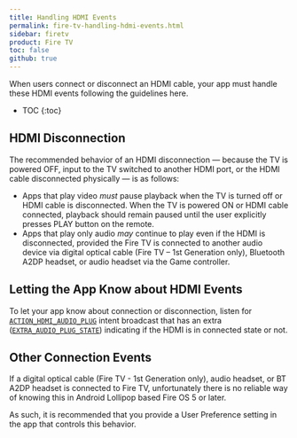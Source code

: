 ```yaml
---
title: Handling HDMI Events
permalink: fire-tv-handling-hdmi-events.html
sidebar: firetv
product: Fire TV
toc: false
github: true
---
```


When users connect or disconnect an HDMI cable, your app must handle these HDMI events following the guidelines here.

* TOC
{:toc}

## HDMI Disconnection

The recommended behavior of an HDMI disconnection &mdash; because the TV is powered OFF, input to the TV switched to another HDMI port, or the HDMI cable disconnected physically &mdash; is as follows:

*  Apps that play video *must* pause playback when the TV is turned off or HDMI cable is disconnected. When the TV is powered ON or HDMI cable connected, playback should remain paused until the user explicitly presses PLAY button on the remote.
*  Apps that play only audio *may* continue to play even if the HDMI is disconnected, provided the Fire TV is connected to another audio device via digital optical cable (Fire TV &ndash; 1st Generation only), Bluetooth A2DP headset, or audio headset via the Game controller.
 
## Letting the App Know about HDMI Events

To let your app know about connection or disconnection, listen for [`ACTION_HDMI_AUDIO_PLUG`][1] intent broadcast that has an extra ([`EXTRA_AUDIO_PLUG_STATE`][2]) indicating if the HDMI is in connected state or not.

## Other Connection Events

If a digital optical cable (Fire TV - 1st Generation only), audio headset, or BT A2DP headset is connected to Fire TV, unfortunately there is no reliable way of knowing this in Android Lollipop based Fire OS 5 or later. 

As such, it is recommended that you provide a User Preference setting in the app that controls this behavior.
 
 
[1]: https://developer.android.com/intl/reference/android/media/AudioManager.html#ACTION_HDMI_AUDIO_PLUG
[2]: https://developer.android.com/reference/android/media/AudioManager.html#EXTRA_AUDIO_PLUG_STATE